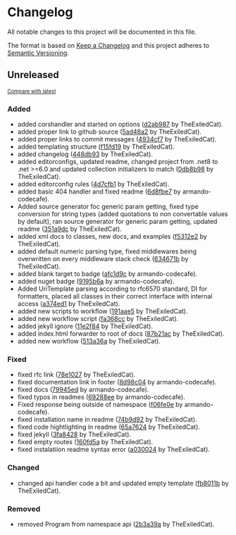# Changelog

All notable changes to this project will be documented in this file.

The format is based on [Keep a Changelog](http://keepachangelog.com/en/1.0.0/)
and this project adheres to [Semantic Versioning](http://semver.org/spec/v2.0.0.html).

<!-- insertion marker -->
## Unreleased

<small>[Compare with latest](https://github.com/TheExiledCat/SimpleRest.NET/compare/640ec0b3c63533222037f0fe5aa386f2ff0a0278...HEAD)</small>

### Added

- added corshandler and started on options ([d2ab987](https://github.com/TheExiledCat/SimpleRest.NET/commit/d2ab98785e3fba403dfb00f202bd503d3698eac9) by TheExiledCat).
- added proper link to github source ([5ad48a2](https://github.com/TheExiledCat/SimpleRest.NET/commit/5ad48a24fc44b16ab5bbfd14d11a2c908526c39c) by TheExiledCat).
- added proper links to commit messages ([4934cf7](https://github.com/TheExiledCat/SimpleRest.NET/commit/4934cf79f51fceee964824f1c298dc9b3766b227) by TheExiledCat).
- added templating structure ([f15fd19](https://github.com/TheExiledCat/SimpleRest.NET/commit/f15fd19cdf0c9e1f1d9eb59667672964a7c6a7d7) by TheExiledCat).
- added changelog ([448db93](https://github.com/TheExiledCat/SimpleRest.NET/commit/448db93709c1cc6dd371103d73358e0a50d9fca0) by TheExiledCat).
- added editorconfigs, updated readme, changed project from .net8 to .net >=6.0 and updated collection initializers to match ([0db8b98](https://github.com/TheExiledCat/SimpleRest.NET/commit/0db8b98c6e35b63d5eea7ab36056338e3ae43a8c) by TheExiledCat).
- added editorconfig rules ([4d7cfb1](https://github.com/TheExiledCat/SimpleRest.NET/commit/4d7cfb1c99dddb87cd9d38188401e28f4c2f28eb) by TheExiledCat).
- added basic 404 handler and fixed readme ([6d8fbe7](https://github.com/TheExiledCat/SimpleRest.NET/commit/6d8fbe7c983df085a989f09d3c1a8c39b087cb18) by armando-codecafe).
- Added source generator foc generic param getting, fixed type conversion for string types (added quotations to non convertable values by default), ran source generator for generic param getting, updated readme ([351a9dc](https://github.com/TheExiledCat/SimpleRest.NET/commit/351a9dca71b6e4f55c0ccc8e116528246e8b0749) by TheExiledCat).
- added xml docs to classes, new docs, and examples ([f5312e2](https://github.com/TheExiledCat/SimpleRest.NET/commit/f5312e2ff8e41ed18bec577d517a8ed9dcc91b23) by TheExiledCat).
- added default numeric parsing type, fixed middlewares being overwritten on every middleware stack check ([634671b](https://github.com/TheExiledCat/SimpleRest.NET/commit/634671bd260cc6a52b96a8b8371b5e758f69cfe6) by TheExiledCat).
- added blank target to badge ([afc1d9c](https://github.com/TheExiledCat/SimpleRest.NET/commit/afc1d9cb224541853ca5571f1825d6979cb9c05c) by armando-codecafe).
- added nuget badge ([9195b6a](https://github.com/TheExiledCat/SimpleRest.NET/commit/9195b6a16232315cae8bca8c4531112af79dd786) by armando-codecafe).
- Added UriTemplate parsing according to rfc6570 standard, DI for formatters, placed all classes in their correct interface with internal access ([a374ed1](https://github.com/TheExiledCat/SimpleRest.NET/commit/a374ed1fd758464c0d453bc2b2ea6b404df20939) by TheExiledCat).
- added new scripts to workflow ([191aae5](https://github.com/TheExiledCat/SimpleRest.NET/commit/191aae51f3d0497d5fdd1cf1f9e938fff6456946) by TheExiledCat).
- added new workflow script ([fa368cc](https://github.com/TheExiledCat/SimpleRest.NET/commit/fa368ccd80566c36b92a1a1ff56442c43c23a22b) by TheExiledCat).
- added jekyll ignore ([11e2f84](https://github.com/TheExiledCat/SimpleRest.NET/commit/11e2f845bbe8d9d825ab7cbd61d1a5c6768f924f) by TheExiledCat).
- added index.html forwarder to root of docs ([87b21ac](https://github.com/TheExiledCat/SimpleRest.NET/commit/87b21acb5a6cfe133d9cf2d842f93c7a9a4d8e80) by TheExiledCat).
- added new workflow ([513a36a](https://github.com/TheExiledCat/SimpleRest.NET/commit/513a36a9eedea26a6113d7035563dca5c6b31a34) by TheExiledCat).

### Fixed

- fixed rfc link ([78e1027](https://github.com/TheExiledCat/SimpleRest.NET/commit/78e10278df8ac334fe7afcbf55f63c3784212e1e) by TheExiledCat).
- fixed documentation link in footer ([8d98c04](https://github.com/TheExiledCat/SimpleRest.NET/commit/8d98c04ebb675d2f5ef8763575c6c73d8242c352) by armando-codecafe).
- fixed docs ([79945ed](https://github.com/TheExiledCat/SimpleRest.NET/commit/79945ed41bef7126b453e67dac3be93c0268c108) by armando-codecafe).
- fixed typos in readmes ([69288ee](https://github.com/TheExiledCat/SimpleRest.NET/commit/69288ee09518d07f05bd056fd179026b29302f99) by armando-codecafe).
- Fixed response being outside of namespace ([f06fe0e](https://github.com/TheExiledCat/SimpleRest.NET/commit/f06fe0e49aa90f5825abc7940783399bd5633f7f) by armando-codecafe).
- fixed installation name in readme ([74b9d92](https://github.com/TheExiledCat/SimpleRest.NET/commit/74b9d927fa21a0801d716bac9ba09d395d8fbfc5) by TheExiledCat).
- fixed code hightlighting in readme ([65a7624](https://github.com/TheExiledCat/SimpleRest.NET/commit/65a76249bd8efc3c20561ab97c06af7795cbfc7e) by TheExiledCat).
- fixed jekyll ([3fa8428](https://github.com/TheExiledCat/SimpleRest.NET/commit/3fa842857b400149cd49eb6990ee87a3386ee78a) by TheExiledCat).
- fixed empty routes ([160fd5a](https://github.com/TheExiledCat/SimpleRest.NET/commit/160fd5aea266f7838f31a2e200f6716522bac86a) by TheExiledCat).
- fixed instalatiion readme syntax error ([a030024](https://github.com/TheExiledCat/SimpleRest.NET/commit/a030024b9cd252435eca4712508d198f29023073) by TheExiledCat).

### Changed

- changed api handler code a bit and updated empty template ([fb8011b](https://github.com/TheExiledCat/SimpleRest.NET/commit/fb8011b931aca3c65839b33ab601a83249a3c0f0) by TheExiledCat).

### Removed

- removed Program from namespace api ([2b3a39a](https://github.com/TheExiledCat/SimpleRest.NET/commit/2b3a39ad0e6215a1b957cb4e53fdc8539ee645d1) by TheExiledCat).

<!-- insertion marker -->
